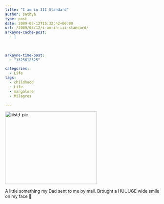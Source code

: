 ```yaml
---
title: "I am in III Standard"
author: sathya
type: post
date: 2009-03-12T15:32:42+00:00
url: /2009/03/12/i-am-in-iii-standard/
arkayne-cache-post:
  - |
    
    
    
arkayne-time-post:
  - "1325612325"

categories:
  - Life
tags:
  - childhood
  - Life
  - mangalore
  - Milagres

---
```

[<img class="alignnone size-medium wp-image-242" title="iiistd-pic" src="http://sathyabh.at/wp-content/uploads/2009/03/iiistd-pic.png" alt="iiistd-pic" width="300" height="237" />][1]

A little something my Dad sent to me by mail. Brought a HUUUGE wide smile on my face 🙂

 [1]: http://sathyabh.at/wp-content/uploads/2009/03/iiistd-pic.png
